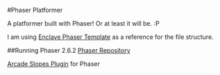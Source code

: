 #Phaser Platformer

A platformer built with Phaser! Or at least it will be. :P

I am using [Enclave Phaser Template](https://github.com/EnclaveGames/Enclave-Phaser-Template) as a reference for the file structure.

##Running Phaser 2.6.2
[Phaser Repository](https://github.com/photonstorm/phaser/tree/v2.6.2)

[Arcade Slopes Plugin](https://github.com/hexus/phaser-arcade-slopes) for Phaser
